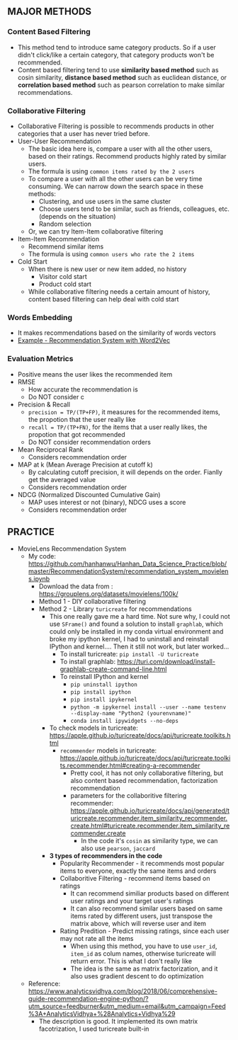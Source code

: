 
## MAJOR METHODS

### Content Based Filtering
* This method tend to introduce same category products. So if a user didn't click/like a certain category, that category products won't be recommended.
* Content based filtering tend to use <b>similarity based method</b> such as cosin similarity, <b>distance based method</b> such as euclidean distance, or <b>correlation based method</b> such as pearson correlation to make similar recommendations.

### Collaborative Filtering
* Collaborative Filtering is possible to recommends products in other categories that a user has never tried before.
* User-User Recommendation
  * The basic idea here is, compare a user with all the other users, based on their ratings. Recommend products highly rated by similar users.
  * The formula is using `common items rated by the 2 users`
  * To compare a user with all the other users can be very time consuming. We can narrow down the search space in these methods:
    * Clustering, and use users in the same cluster
    * Choose users tend to be similar, such as friends, colleagues, etc. (depends on the situation)
    * Random selection
  * Or, we can try Item-Item collaborative filtering
* Item-Item Recommendation
  * Recommend similar items
  * The formula is using `common users who rate the 2 items`
* Cold Start
  * When there is new user or new item added, no history
    * Visitor cold start
    * Product cold start
  * While collaborative filtering needs a certain amount of history, content based filtering can help deal with cold start
  
### Words Embedding
* It makes recommendations based on the similarity of words vectors
* [Example - Recommendation System with Word2Vec][1]
  
### Evaluation Metrics
* Positive means the user likes the recommended item
* RMSE
  * How accurate the recommendation is
  * Do NOT consider c
* Precision & Recall
  * `precision = TP/(TP+FP)`, it measures for the recommended items, the propotion that the user really like
  * `recall = TP/(TP+FN)`, for the items that a user really likes, the propotion that got recommended
  * Do NOT consider recommendation orders
* Mean Reciprocal Rank
   * Considers recommendation order
* MAP at k (Mean Average Precision at cutoff k)
  * By calculating cutoff precision, it will depends on the order. Fianlly get the averaged value
  * Considers recommendation order
* NDCG (Normalized Discounted Cumulative Gain)
  * MAP uses interest or not (binary), NDCG uses a score
  * Considers recommendation order
  
  
## PRACTICE

* MovieLens Recommendation System
  * My code: https://github.com/hanhanwu/Hanhan_Data_Science_Practice/blob/master/RecommendationSystem/recommendation_system_movielens.ipynb
    * Download the data from : https://grouplens.org/datasets/movielens/100k/
    * Method 1 - DIY collaborative filtering
    * Method 2 - Library `turicreate` for recommendations
      * This one really gave me a hard time. Not sure why, I could not use `SFrame()` and found a solution to install `graphlab`, which could only be installed in my conda virtual environment and broke my ipython kernel, I had to uninstall and reinstall IPython and kernel.... Then it still not work, but later worked...
        * To install turicreate: `pip install -U turicreate`
        * To install graphlab: https://turi.com/download/install-graphlab-create-command-line.html
        * To reinstall IPython and kernel
          * `pip uninstall ipython`
          * `pip install ipython`
          * `pip install ipykernel`
          * `python -m ipykernel install --user --name testenv --display-name "Python2 (yourenvname)"`
          * `conda install ipywidgets --no-deps`
      * To check models in turicreate: https://apple.github.io/turicreate/docs/api/turicreate.toolkits.html
        * `recommender` models in turicreate: https://apple.github.io/turicreate/docs/api/turicreate.toolkits.recommender.html#creating-a-recommender
          * Pretty cool, it has not only collaborative filtering, but also content based recommendation, factorization recommendation
          * parameters for the collaboritive filtering recommender: https://apple.github.io/turicreate/docs/api/generated/turicreate.recommender.item_similarity_recommender.create.html#turicreate.recommender.item_similarity_recommender.create
            * In the code it's `cosin` as similarity type, we can also use `pearson`, `jaccard`
      * <b>3 types of recommenders in the code</b>
        * Popularity Recommender - it recommends most popular items to everyone, exactly the same items and orders
        * Collaboritive Filtering - recommend items based on ratings
          * It can recommend similiar products based on different user ratings and your target user's ratings
          * It can also recommend similar users based on same items rated by different users, just transpose the matrix above, which will reverse user and item
        * Rating Predition - Predict missing ratings, since each user may not rate all the items
          * When using this method, you have to use `user_id`, `item_id` as colum names, otherwise turicreate will return error. This is what I don't really like
          * The idea is the same as matrix factorization, and it also uses gradient descent to do optimization
  * Reference: https://www.analyticsvidhya.com/blog/2018/06/comprehensive-guide-recommendation-engine-python/?utm_source=feedburner&utm_medium=email&utm_campaign=Feed%3A+AnalyticsVidhya+%28Analytics+Vidhya%29
    * The description is good. It implemented its own matrix facotrization, I used turicreate built-in


[1]:https://www.analyticsvidhya.com/blog/2019/07/how-to-build-recommendation-system-word2vec-python/?utm_source=blog&utm_medium=graph-feature-extraction-deepwalk
